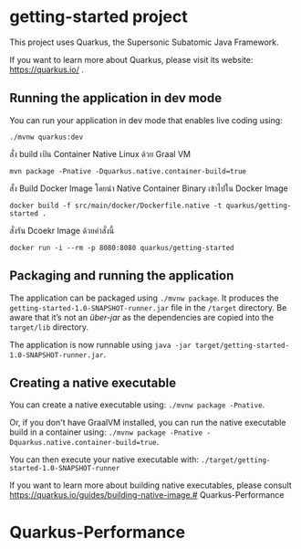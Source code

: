 # getting-started project

This project uses Quarkus, the Supersonic Subatomic Java Framework.

If you want to learn more about Quarkus, please visit its website: https://quarkus.io/ .

## Running the application in dev mode

You can run your application in dev mode that enables live coding using:
```
./mvnw quarkus:dev
```


สั่ง build เป้น Container Native Linux ด้วย Graal VM
```
mvn package -Pnative -Dquarkus.native.container-build=true
```
สั่ง Build Docker Image โดยนำ Native Container Binary เข้าไปใน Docker Image
```
docker build -f src/main/docker/Dockerfile.native -t quarkus/getting-started .
```
สั่งรัน Dcoekr Image ด้วยคำสั่งนี้
```
docker run -i --rm -p 8080:8080 quarkus/getting-started
```

## Packaging and running the application

The application can be packaged using `./mvnw package`.
It produces the `getting-started-1.0-SNAPSHOT-runner.jar` file in the `/target` directory.
Be aware that it’s not an _über-jar_ as the dependencies are copied into the `target/lib` directory.

The application is now runnable using `java -jar target/getting-started-1.0-SNAPSHOT-runner.jar`.

## Creating a native executable

You can create a native executable using: `./mvnw package -Pnative`.

Or, if you don't have GraalVM installed, you can run the native executable build in a container using: `./mvnw package -Pnative -Dquarkus.native.container-build=true`.

You can then execute your native executable with: `./target/getting-started-1.0-SNAPSHOT-runner`

If you want to learn more about building native executables, please consult https://quarkus.io/guides/building-native-image.# Quarkus-Performance
# Quarkus-Performance
